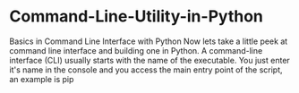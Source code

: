 # Command-Line-Utility-in-Python
Basics in Command Line Interface with Python Now lets take a little peek at command line interface and building one in Python. A command-line interface (CLI) usually starts with the name of the executable. You just enter it's name in the console and you access the main entry point of the script, an example is pip
